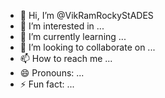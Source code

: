 - 👋 Hi, I’m @VikRamRockyStADES
- 👀 I’m interested in ...
- 🌱 I’m currently learning ...
- 💞️ I’m looking to collaborate on ...
- 📫 How to reach me ...
- 😄 Pronouns: ...
- ⚡ Fun fact: ...

<!---
VikRamRockyStADES/VikRamRockyStADES is a ✨ special ✨ repository because its `README.md` (this file) appears on your GitHub profile.
You can click the Preview link to take a look at your changes.
--->
